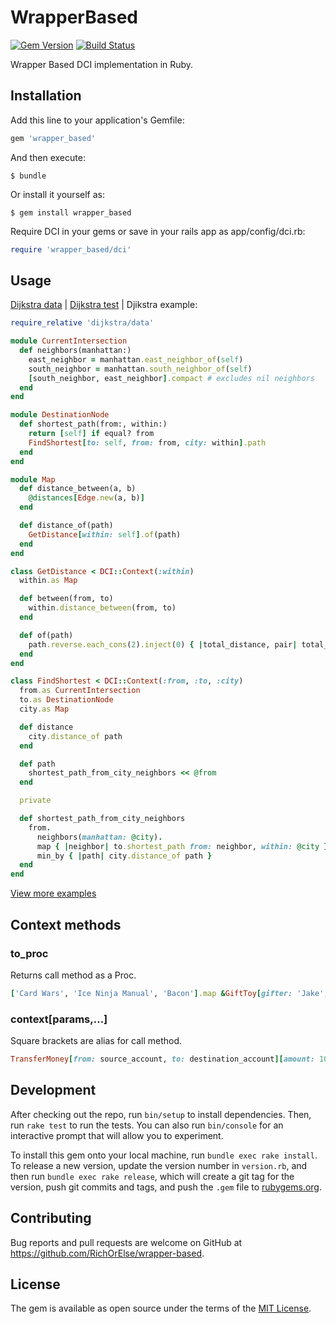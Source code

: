 # WrapperBased

[![Gem Version](https://badge.fury.io/rb/wrapper_based.svg)](https://badge.fury.io/rb/wrapper_based)
[![Build Status](https://travis-ci.org/RichOrElse/wrapper-based.svg?branch=master)](https://travis-ci.org/RichOrElse/wrapper-based)

Wrapper Based DCI implementation in Ruby.

## Installation

Add this line to your application's Gemfile:

```ruby
gem 'wrapper_based'
```

And then execute:

    $ bundle

Or install it yourself as:

    $ gem install wrapper_based

Require DCI in your gems or save in your rails app as app/config/dci.rb:


```ruby
require 'wrapper_based/dci'
```

## Usage

[Dijkstra data](https://github.com/RichOrElse/wrapper-based/blob/master/examples/dijkstra/data.rb) | 
[Dijkstra test](https://github.com/RichOrElse/wrapper-based/blob/master/test/dijkstra_test.rb) | 
Djikstra example:

```ruby
require_relative 'dijkstra/data'

module CurrentIntersection
  def neighbors(manhattan:)
    east_neighbor = manhattan.east_neighbor_of(self)
    south_neighbor = manhattan.south_neighbor_of(self)
    [south_neighbor, east_neighbor].compact # excludes nil neighbors
  end
end

module DestinationNode
  def shortest_path(from:, within:)
    return [self] if equal? from
    FindShortest[to: self, from: from, city: within].path
  end
end

module Map
  def distance_between(a, b)
    @distances[Edge.new(a, b)]
  end

  def distance_of(path)
    GetDistance[within: self].of(path)
  end
end

class GetDistance < DCI::Context(:within)
  within.as Map

  def between(from, to)
    within.distance_between(from, to)
  end

  def of(path)
    path.reverse.each_cons(2).inject(0) { |total_distance, pair| total_distance + between(*pair) }
  end
end

class FindShortest < DCI::Context(:from, :to, :city)
  from.as CurrentIntersection
  to.as DestinationNode
  city.as Map

  def distance
    city.distance_of path
  end

  def path
    shortest_path_from_city_neighbors << @from
  end

  private

  def shortest_path_from_city_neighbors
    from.
      neighbors(manhattan: @city).
      map { |neighbor| to.shortest_path from: neighbor, within: @city }.
      min_by { |path| city.distance_of path }
  end
end
```

[View more examples](https://github.com/RichOrElse/wrapper-based/tree/master/examples)

## Context methods

### to_proc

Returns call method as a Proc.

```ruby
['Card Wars', 'Ice Ninja Manual', 'Bacon'].map &GiftToy[gifter: 'Jake', giftee: 'Finn']
```

### context[params,...]

Square brackets are alias for call method.

```ruby
TransferMoney[from: source_account, to: destination_account][amount: 100]
```

## Development

After checking out the repo, run `bin/setup` to install dependencies. Then, run `rake test` to run the tests. You can also run `bin/console` for an interactive prompt that will allow you to experiment.

To install this gem onto your local machine, run `bundle exec rake install`. To release a new version, update the version number in `version.rb`, and then run `bundle exec rake release`, which will create a git tag for the version, push git commits and tags, and push the `.gem` file to [rubygems.org](https://rubygems.org).

## Contributing

Bug reports and pull requests are welcome on GitHub at https://github.com/RichOrElse/wrapper-based.

## License

The gem is available as open source under the terms of the [MIT License](http://opensource.org/licenses/MIT).
